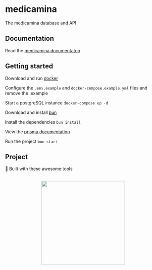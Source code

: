 # medicamina

The medicamina database and API

## Documentation

Read the [medicamina documentaton](https://docs.medicamina.us/)

##  Getting started

Download and run [docker](https://docker.com/)

Configure the `.env.example` and `docker-compose.example.yml` files and remove the .example

Start a postgreSQL instance `docker-compose up -d`

Download and install [bun](https://bun.sh/)

Install the dependencies `bun install`

View the [prisma documentation](https://bun.sh/guides/ecosystem/prisma)
 
Run the project `bun start`

## Project 

🔨 Built with these awesome tools

<br />

<div align="center">
  <a href="https://bun.sh"><img src="https://bun.sh/wordmark.svg" width="270" /></a>
</div>
